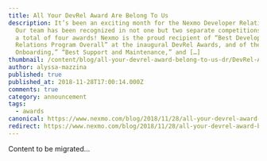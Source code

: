 ```yaml
---
title: All Your DevRel Award Are Belong To Us
description: It’s been an exciting month for the Nexmo Developer Relations team!
  Our team has been recognized in not one but two separate competitions, winning
  a total of four awards! Nexmo is the proud recipient of “Best Developer
  Relations Program Overall” at the inaugural DevRel Awards, and of the “Best
  Onboarding,” “Best Support and Maintenance,” and […]
thumbnail: /content/blog/all-your-devrel-award-belong-to-us-dr/DevRel-Awards_feature-image_1200x628.jpg
author: alyssa-mazzina
published: true
published_at: 2018-11-28T17:00:14.000Z
comments: true
category: announcement
tags:
  - awards
canonical: https://www.nexmo.com/blog/2018/11/28/all-your-devrel-award-belong-to-us-dr
redirect: https://www.nexmo.com/blog/2018/11/28/all-your-devrel-award-belong-to-us-dr
---
```


Content to be migrated...
